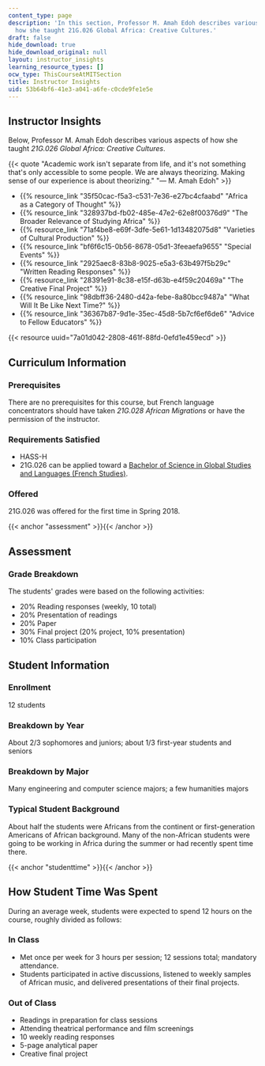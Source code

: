 ```yaml
---
content_type: page
description: 'In this section, Professor M. Amah Edoh describes various aspects of
  how she taught 21G.026 Global Africa: Creative Cultures.'
draft: false
hide_download: true
hide_download_original: null
layout: instructor_insights
learning_resource_types: []
ocw_type: ThisCourseAtMITSection
title: Instructor Insights
uid: 53b64bf6-41e3-a041-a6fe-c0cde9fe1e5e
---
```

## Instructor Insights

Below, Professor M. Amah Edoh describes various aspects of how she taught *21G.026 Global Africa: Creative Cultures*.

{{< quote "Academic work isn't separate from life, and it's not something that's only accessible to some people. We are always theorizing. Making sense of our experience is about theorizing." "— M. Amah Edoh" >}}

- {{% resource_link "35f50cac-f5a3-c531-7e36-e27bc4cfaabd" "Africa as a Category of Thought" %}}
- {{% resource_link "328937bd-fb02-485e-47e2-62e8f00376d9" "The Broader Relevance of Studying Africa" %}}
- {{% resource_link "71af4be8-e69f-3dfe-5e61-1d13482075d8" "Varieties of Cultural Production" %}}
- {{% resource_link "bf6f6c15-0b56-8678-05d1-3feeaefa9655" "Special Events" %}}
- {{% resource_link "2925aec8-83b8-9025-e5a3-63b497f5b29c" "Written Reading Responses" %}}
- {{% resource_link "28391e91-8c38-e15f-d63b-e4f59c20469a" "The Creative Final Project" %}}
- {{% resource_link "98dbff36-2480-d42a-febe-8a80bcc9487a" "What Will It Be Like Next Time?" %}}
- {{% resource_link "36367b87-9d1e-35ec-45d8-5b7cf6ef6de6" "Advice to Fellow Educators" %}}

{{< resource uuid="7a01d042-2808-461f-88fd-0efd1e459ecd" >}}

## Curriculum Information

### Prerequisites

There are no prerequisites for this course, but French language concentrators should have taken *21G.028 African Migrations* or have the permission of the instructor.

### Requirements Satisfied

- HASS-H
- 21G.026 can be applied toward a [Bachelor of Science in Global Studies and Languages (French Studies)](http://catalog.mit.edu/degree-charts/global-studies-languages-course-21g/).

### Offered

21G.026 was offered for the first time in Spring 2018.

{{< anchor "assessment" >}}{{< /anchor >}}

## Assessment

### Grade Breakdown

The students' grades were based on the following activities:

- 20% Reading responses (weekly, 10 total)
- 20% Presentation of readings
- 20% Paper
- 30% Final project (20% project, 10% presentation)
- 10% Class participation

## Student Information

### Enrollment

12 students

### Breakdown by Year

About 2/3 sophomores and juniors; about 1/3 first-year students and seniors

### Breakdown by Major

Many engineering and computer science majors; a few humanities majors

### Typical Student Background

About half the students were Africans from the continent or first-generation Americans of African background. Many of the non-African students were going to be working in Africa during the summer or had recently spent time there.

{{< anchor "studenttime" >}}{{< /anchor >}}

## How Student Time Was Spent

During an average week, students were expected to spend 12 hours on the course, roughly divided as follows:

### In Class

- Met once per week for 3 hours per session; 12 sessions total; mandatory attendance.
- Students participated in active discussions, listened to weekly samples of African music, and delivered presentations of their final projects.

### Out of Class

- Readings in preparation for class sessions
- Attending theatrical performance and film screenings
- 10 weekly reading responses
- 5-page analytical paper
- Creative final project